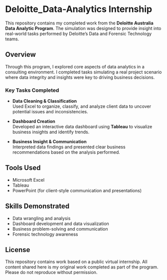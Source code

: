 # Deloitte_Data-Analytics Internship

This repository contains my completed work from the **Deloitte Australia Data Analytic Program**. The simulation was designed to provide insight into real-world tasks performed by Deloitte’s Data and Forensic Technology teams.

## Overview
Through this program, I explored core aspects of data analytics in a consulting environment. I completed tasks simulating a real project scenario where data integrity and insights were key to driving business decisions.

### Key Tasks Completed

- **Data Cleaning & Classification**  
  Used Excel to organize, classify, and analyze client data to uncover potential issues and inconsistencies.

- **Dashboard Creation**  
  Developed an interactive data dashboard using **Tableau** to visualize business insights and identify trends.

- **Business Insight & Communication**  
  Interpreted data findings and presented clear business recommendations based on the analysis performed.

## Tools Used
- Microsoft Excel  
- Tableau  
- PowerPoint (for client-style communication and presentations)

## Skills Demonstrated
- Data wrangling and analysis  
- Dashboard development and data visualization  
- Business problem-solving and communication  
- Forensic technology awareness

## License
This repository contains work based on a public virtual internship. All content shared here is my original work completed as part of the program. Please do not reproduce without permission.

